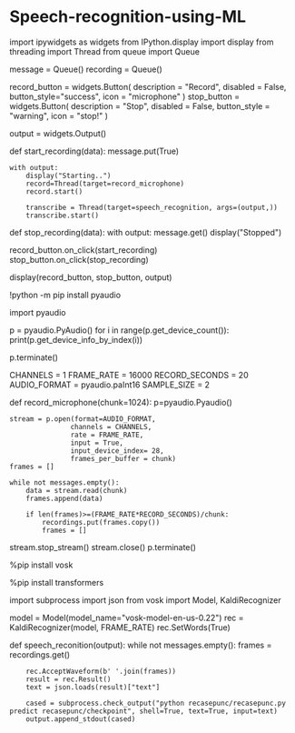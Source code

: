 # Speech-recognition-using-ML
import ipywidgets as widgets
from IPython.display import display
from threading import Thread
from queue import Queue

message = Queue()
recording = Queue()

record_button = widgets.Button(
    description = "Record",
    disabled = False,
    button_style="success",
    icon = "microphone"
)
stop_button = widgets.Button(
    description = "Stop",
    disabled = False,
    button_style = "warning",
    icon = "stop!"
)

output = widgets.Output()

def start_recording(data):
    message.put(True)
    
    with output:
        display("Starting..")
        record=Thread(target=record_microphone)
        record.start()
        
        transcribe = Thread(target=speech_recognition, args=(output,))
        transcribe.start()
        
def stop_recording(data):
    with output:
        message.get()
        display("Stopped")
        
record_button.on_click(start_recording)
stop_button.on_click(stop_recording)

display(record_button, stop_button, output)

!python -m pip install pyaudio

import pyaudio

p = pyaudio.PyAudio()
for i in range(p.get_device_count()):
    print(p.get_device_info_by_index(i))
    
p.terminate()

CHANNELS = 1
FRAME_RATE = 16000
RECORD_SECONDS = 20
AUDIO_FORMAT = pyaudio.paInt16
SAMPLE_SIZE = 2

def record_microphone(chunk=1024):
    p=pyaudio.Pyaudio()
    
    stream = p.open(format=AUDIO_FORMAT,
                   channels = CHANNELS,
                   rate = FRAME_RATE,
                   input = True,
                   input_device_index= 28,
                   frames_per_buffer = chunk)
    frames = []
    
    while not messages.empty():
        data = stream.read(chunk)
        frames.append(data)
        
        if len(frames)>=(FRAME_RATE*RECORD_SECONDS)/chunk:
            recordings.put(frames.copy())
            frames = []
            
stream.stop_stream()
stream.close()
p.terminate()

%pip install vosk

%pip install transformers

import subprocess
import json
from vosk import Model, KaldiRecognizer

model = Model(model_name="vosk-model-en-us-0.22")
rec = KaldiRecognizer(model, FRAME_RATE)
rec.SetWords(True)

def speech_reconition(output):
    while not messages.empty():
        frames = recordings.get()
        
        rec.AcceptWaveform(b' '.join(frames))
        result = rec.Result()
        text = json.loads(result)["text"]
        
        cased = subprocess.check_output("python recasepunc/recasepunc.py predict recasepunc/checkpoint", shell=True, text=True, input=text) 
        output.append_stdout(cased)
